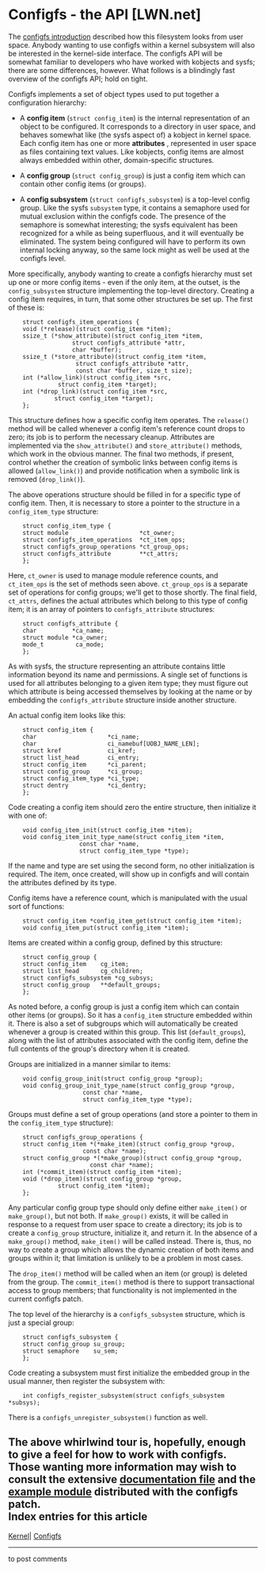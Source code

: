 # Configfs - the API [LWN.net]

The [configfs introduction](/Articles/148973/) described how this filesystem looks from user space. Anybody wanting to use configfs within a kernel subsystem will also be interested in the kernel-side interface. The configfs API will be somewhat familiar to developers who have worked with kobjects and sysfs; there are some differences, however. What follows is a blindingly fast overview of the configfs API; hold on tight. 

Configfs implements a set of object types used to put together a configuration hierarchy: 

  * A **config item** (`struct config_item`) is the internal representation of an object to be configured. It corresponds to a directory in user space, and behaves somewhat like (the sysfs aspect of) a kobject in kernel space. Each config item has one or more **attributes** , represented in user space as files containing text values. Like kobjects, config items are almost always embedded within other, domain-specific structures. 

  * A **config group** (`struct config_group`) is just a config item which can contain other config items (or groups). 

  * A **config subsystem** (`struct configfs_subsystem`) is a top-level config group. Like the sysfs `subsystem` type, it contains a semaphore used for mutual exclusion within the configfs code. The presence of the semaphore is somewhat interesting; the sysfs equivalent has been recognized for a while as being superfluous, and it will eventually be eliminated. The system being configured will have to perform its own internal locking anyway, so the same lock might as well be used at the configfs level. 




More specifically, anybody wanting to create a configfs hierarchy must set up one or more config items - even if the only item, at the outset, is the `config_subsystem` structure implementing the top-level directory. Creating a config item requires, in turn, that some other structures be set up. The first of these is: 
    
    
        struct configfs_item_operations {
    	void (*release)(struct config_item *item);
    	ssize_t (*show_attribute)(struct config_item *item,
    				  struct configfs_attribute *attr,
    				  char *buffer);
    	ssize_t (*store_attribute)(struct config_item *item,
    				   struct configfs_attribute *attr,
    				   const char *buffer, size_t size);
    	int (*allow_link)(struct config_item *src,
    			  struct config_item *target);
    	int (*drop_link)(struct config_item *src,
    			 struct config_item *target);
        };
    

This structure defines how a specific config item operates. The `release()` method will be called whenever a config item's reference count drops to zero; its job is to perform the necessary cleanup. Attributes are implemented via the `show_attribute()` and `store_attribute()` methods, which work in the obvious manner. The final two methods, if present, control whether the creation of symbolic links between config items is allowed (`allow_link()`) and provide notification when a symbolic link is removed (`drop_link()`). 

The above operations structure should be filled in for a specific type of config item. Then, it is necessary to store a pointer to the structure in a `config_item_type` structure: 
    
    
        struct config_item_type {
    	struct module                    *ct_owner;
    	struct configfs_item_operations  *ct_item_ops;
    	struct configfs_group_operations *ct_group_ops;
    	struct configfs_attribute        **ct_attrs;
        };
    

Here, `ct_owner` is used to manage module reference counts, and `ct_item_ops` is the set of methods seen above. `ct_group_ops` is a separate set of operations for config groups; we'll get to those shortly. The final field, `ct_attrs`, defines the actual attributes which belong to this type of config item; it is an array of pointers to `configfs_attribute` structures: 
    
    
        struct configfs_attribute {
    	char          *ca_name;
    	struct module *ca_owner;
    	mode_t         ca_mode;
        };
    

As with sysfs, the structure representing an attribute contains little information beyond its name and permissions. A single set of functions is used for all attributes belonging to a given item type; they must figure out which attribute is being accessed themselves by looking at the name or by embedding the `configfs_attribute` structure inside another structure. 

An actual config item looks like this: 
    
    
        struct config_item {
    	char                    *ci_name;
    	char                    ci_namebuf[UOBJ_NAME_LEN];
    	struct kref             ci_kref;
    	struct list_head        ci_entry;
    	struct config_item      *ci_parent;
    	struct config_group     *ci_group;
    	struct config_item_type *ci_type;
    	struct dentry           *ci_dentry;
        };
    

Code creating a config item should zero the entire structure, then initialize it with one of: 
    
    
        void config_item_init(struct config_item *item);
        void config_item_init_type_name(struct config_item *item,
    				    const char *name,
    				    struct config_item_type *type);
    

If the name and type are set using the second form, no other initialization is required. The item, once created, will show up in configfs and will contain the attributes defined by its type. 

Config items have a reference count, which is manipulated with the usual sort of functions: 
    
    
        struct config_item *config_item_get(struct config_item *item);
        void config_item_put(struct config_item *item);
    

Items are created within a config group, defined by this structure: 
    
    
        struct config_group {
    	struct config_item	  cg_item;
    	struct list_head	  cg_children;
    	struct configfs_subsystem *cg_subsys;
    	struct config_group	  **default_groups;
        };
    

As noted before, a config group is just a config item which can contain other items (or groups). So it has a `config_item` structure embedded within it. There is also a set of subgroups which will automatically be created whenever a group is created within this group. This list (`default_groups`), along with the list of attributes associated with the config item, define the full contents of the group's directory when it is created. 

Groups are initialized in a manner similar to items: 
    
    
        void config_group_init(struct config_group *group);
        void config_group_init_type_name(struct config_group *group,
    				     const char *name,
    				     struct config_item_type *type);
    

Groups must define a set of group operations (and store a pointer to them in the `config_item_type` structure): 
    
    
        struct configfs_group_operations {
    	struct config_item *(*make_item)(struct config_group *group,
    					 const char *name);
    	struct config_group *(*make_group)(struct config_group *group,
    					   const char *name);
    	int (*commit_item)(struct config_item *item);
    	void (*drop_item)(struct config_group *group,
    			  struct config_item *item);
        };
    

Any particular config group type should only define either `make_item()` or `make_group()`, but not both. If `make_group()` exists, it will be called in response to a request from user space to create a directory; its job is to create a `config_group` structure, initialize it, and return it. In the absence of a `make_group()` method, `make_item()` will be called instead. There is, thus, no way to create a group which allows the dynamic creation of both items and groups within it; that limitation is unlikely to be a problem in most cases. 

The `drop_item()` method will be called when an item (or group) is deleted from the group. The `commit_item()` method is there to support transactional access to group members; that functionality is not implemented in the current configfs patch. 

The top level of the hierarchy is a `configfs_subsystem` structure, which is just a special group: 
    
    
        struct configfs_subsystem {
    	struct config_group	su_group;
    	struct semaphore	su_sem;
        };
    

Code creating a subsystem must first initialize the embedded group in the usual manner, then register the subsystem with: 
    
    
        int configfs_register_subsystem(struct configfs_subsystem *subsys);
    

There is a `configfs_unregister_subsystem()` function as well. 

The above whirlwind tour is, hopefully, enough to give a feel for how to work with configfs. Those wanting more information may wish to consult the extensive [documentation file](/Articles/149005/) and the [example module](/Articles/149007/) distributed with the configfs patch.  
Index entries for this article  
---  
[Kernel](/Kernel/Index)| [Configfs](/Kernel/Index#Configfs)  
  


* * *

to post comments 
